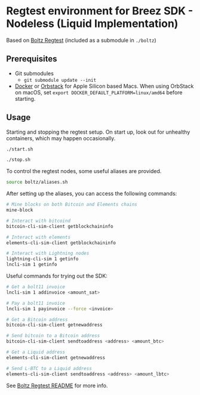 # Regtest environment for Breez SDK - Nodeless (Liquid Implementation)

Based on [Boltz Regtest](https://github.com/BoltzExchange/regtest) (included as a submodule in `./boltz`)

## Prerequisites

* Git submodules 
    * `git submodule update --init`
* [Docker](https://docs.docker.com/engine/install/) or [Orbstack](https://orbstack.dev/) for Apple Silicon based Macs.
When using OrbStack on macOS, set `export DOCKER_DEFAULT_PLATFORM=linux/amd64` before starting.

## Usage

Starting and stopping the regtest setup. On start up, look out for unhealthy containers, which may happen occasionally.

```bash
./start.sh
```

```bash
./stop.sh
```

To control the regtest nodes, some useful aliases are provided.

```bash
source boltz/aliases.sh
```

After setting up the aliases, you can access the following commands:

```bash
# Mine blocks on both Bitcoin and Elements chains
mine-block

# Interact with bitcoind
bitcoin-cli-sim-client getblockchaininfo

# Interact with elements
elements-cli-sim-client getblockchaininfo

# Interact with Lightning nodes
lightning-cli-sim 1 getinfo
lncli-sim 1 getinfo
```

Useful commands for trying out the SDK:

```bash
# Get a bolt11 invoice
lncli-sim 1 addinvoice <amount_sat>

# Pay a bolt11 invoice
lncli-sim 1 payinvoice --force <invoice>

# Get a Bitcoin address
bitcoin-cli-sim-client getnewaddress

# Send bitcoin to a Bitcoin address
bitcoin-cli-sim-client sendtoaddress <address> <amount_btc>

# Get a Liquid address
elements-cli-sim-client getnewaddress

# Send L-BTC to a Liquid address
elements-cli-sim-client sendtoaddress <address> <amount_lbtc>
```

See [Boltz Regtest README](https://github.com/BoltzExchange/regtest/blob/master/README.md) for more info.
